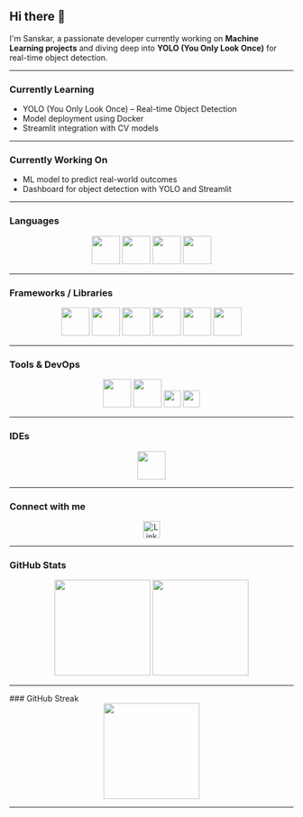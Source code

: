 ## Hi there 👋

I'm Sanskar, a passionate developer currently working on **Machine Learning projects** and diving deep into **YOLO (You Only Look Once)** for real-time object detection.


---

### Currently Learning

- YOLO (You Only Look Once) – Real-time Object Detection  
- Model deployment using Docker  
- Streamlit integration with CV models

---

###  Currently Working On

- ML model to predict real-world outcomes  
- Dashboard for object detection with YOLO and Streamlit  

---

###  Languages

<div align="center">
  <img src="https://skillicons.dev/icons?i=c" height="50" />
  <img src="https://skillicons.dev/icons?i=java" height="50" />
  <img src="https://skillicons.dev/icons?i=py" height="50" />
  <img src="https://skillicons.dev/icons?i=js" height="50" />
</div>

---

###  Frameworks / Libraries

<div align="center">
  <img src="https://skillicons.dev/icons?i=tensorflow" height="50" />
  <img src="https://skillicons.dev/icons?i=pytorch" height="50" />
  <img src="https://skillicons.dev/icons?i=bootstrap" height="50" />
  <img src="https://skillicons.dev/icons?i=tailwind" height="50" />
  <img src="https://skillicons.dev/icons?i=keras" height="50" />
  <img src="https://skillicons.dev/icons?i=scikit-learn" height="50" />
</div>

---

### Tools & DevOps

<div align="center">
  <img src="https://skillicons.dev/icons?i=git" height="50" />
  <img src="https://skillicons.dev/icons?i=docker" height="50" />
  <img src="https://img.shields.io/badge/Machine%20Learning-Important-blue?style=for-the-badge&logo=data:image/svg+xml;base64," height="30" />
  <img src="https://img.shields.io/badge/Neural%20Networks-Deep-brightgreen?style=for-the-badge&logo=data:image/svg+xml;base64," height="30" />
</div>

---

###  IDEs

<div align="center">
  <img src="https://skillicons.dev/icons?i=vscode" height="50" />
</div>

---


### Connect with me

<div align="center">
  <a href="https://www.linkedin.com/in/sanskar-jaiswal-b49a90352/" target="_blank">
    <img src="https://img.shields.io/static/v1?message=LinkedIn&logo=linkedin&label=&color=0077B5&logoColor=white&labelColor=&style=for-the-badge" height="30" alt="LinkedIn Badge"/>
  </a>
</div>

---

###  GitHub Stats

<div align="center">
  <img src="https://github-readme-stats.vercel.app/api?username=sans-creator&theme=dracula&show_icons=true&hide_border=false" height="170" />
  <img src="https://github-readme-stats.vercel.app/api/top-langs/?username=sans-creator&layout=compact&theme=dracula&hide_border=false" height="170" />
</div>

---

</div>
###  GitHub Streak

<div align="center">
  <img src="https://streak-stats.demolab.com?user=sans-creator&theme=dracula&hide_border=false&date_format=M%20j%5B%2C%20Y%5D" height="170" />
</div>

---




